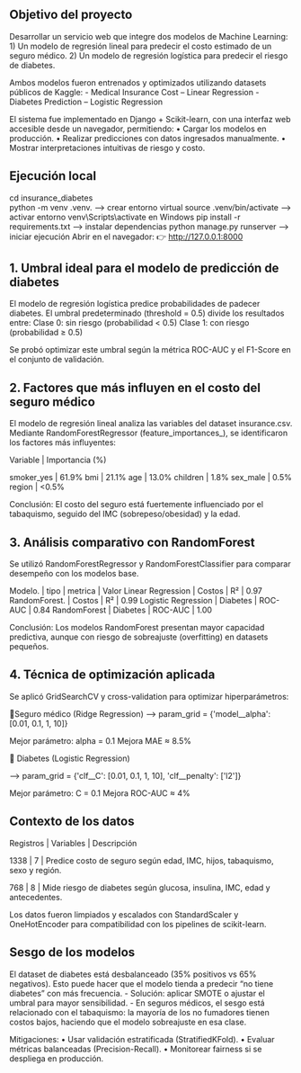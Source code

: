 ## Objetivo del proyecto

Desarrollar un servicio web que integre dos modelos de Machine Learning:
	1) Un modelo de regresión lineal para predecir el costo estimado de un seguro médico.
	2) Un modelo de regresión logística para predecir el riesgo de diabetes.

Ambos modelos fueron entrenados y optimizados utilizando datasets públicos de Kaggle:
	- Medical Insurance Cost – Linear Regression
	- Diabetes Prediction – Logistic Regression

El sistema fue implementado en Django + Scikit-learn, con una interfaz web accesible desde un navegador, permitiendo:
	•	Cargar los modelos en producción.
	•	Realizar predicciones con datos ingresados manualmente.
	•	Mostrar interpretaciones intuitivas de riesgo y costo.
## Ejecución local
cd insurance_diabetes   
python -m venv .venv. --> crear entorno virtual
source .venv/bin/activate  --> activar entorno
venv\Scripts\activate en Windows
pip install -r requirements.txt  --> instalar dependencias 
python manage.py runserver --> iniciar ejecución
Abrir en el navegador:
👉 http://127.0.0.1:8000

## 1. Umbral ideal para el modelo de predicción de diabetes

El modelo de regresión logística predice probabilidades de padecer diabetes.
El umbral predeterminado (threshold = 0.5) divide los resultados entre:
	Clase 0: sin riesgo (probabilidad < 0.5)
	Clase 1: con riesgo (probabilidad ≥ 0.5)

Se probó optimizar este umbral según la métrica ROC-AUC y el F1-Score en el conjunto de validación.

## 2. Factores que más influyen en el costo del seguro médico

El modelo de regresión lineal analiza las variables del dataset insurance.csv.
Mediante RandomForestRegressor (feature_importances_), se identificaron los factores más influyentes:

Variable | Importancia (%)

smoker_yes | 61.9%
bmi        | 21.1%
age        | 13.0%
children   | 1.8%
sex_male   | 0.5%
region     | <0.5%

Conclusión:
El costo del seguro está fuertemente influenciado por el tabaquismo, seguido del IMC (sobrepeso/obesidad) y la edad.
          
## 3. Análisis comparativo con RandomForest

Se utilizó RandomForestRegressor y RandomForestClassifier para comparar desempeño con los modelos base.

Modelo.              | tipo     | metrica  | Valor
Linear Regression    | Costos   | R²       | 0.97
RandomForest.        | Costos   | R²       | 0.99
Logistic Regression  | Diabetes | ROC-AUC  | 0.84
RandomForest         | Diabetes | ROC-AUC  | 1.00

Conclusión:
Los modelos RandomForest presentan mayor capacidad predictiva, aunque con riesgo de sobreajuste (overfitting) en datasets pequeños.

## 4. Técnica de optimización aplicada

Se aplicó GridSearchCV y cross-validation para optimizar hiperparámetros:

🔹Seguro médico (Ridge Regression)
 --> param_grid = {'model__alpha': [0.01, 0.1, 1, 10]}

Mejor parámetro: alpha = 0.1
Mejora MAE ≈ 8.5%

🔹 Diabetes (Logistic Regression)

--> param_grid = {'clf__C': [0.01, 0.1, 1, 10], 'clf__penalty': ['l2']}

Mejor parámetro: C = 0.1
Mejora ROC-AUC ≈ 4%

## Contexto de los datos

Registros | Variables  | Descripción

1338      | 7          | Predice costo de seguro según edad, IMC, hijos, tabaquismo, sexo y región.

768       | 8          | Mide riesgo de diabetes según glucosa, insulina, IMC, edad y antecedentes.

Los datos fueron limpiados y escalados con StandardScaler y OneHotEncoder para compatibilidad con los pipelines de scikit-learn.

## Sesgo de los modelos
El dataset de diabetes está desbalanceado (35% positivos vs 65% negativos).
Esto puede hacer que el modelo tienda a predecir “no tiene diabetes” con más frecuencia.
	-	Solución: aplicar SMOTE o ajustar el umbral para mayor sensibilidad.
	-   En seguros médicos, el sesgo está relacionado con el tabaquismo:
la mayoría de los no fumadores tienen costos bajos, haciendo que el modelo sobreajuste en esa clase.

Mitigaciones:
	•	Usar validación estratificada (StratifiedKFold).
	•	Evaluar métricas balanceadas (Precision-Recall).
	•	Monitorear fairness si se despliega en producción.